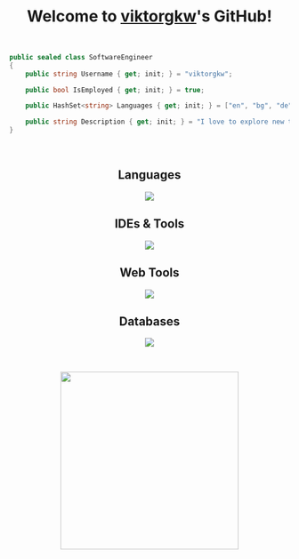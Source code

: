 <h1 align="center">Welcome to <a href="https://github.com/viktorgkw">viktorgkw</a>'s GitHub!</h1>

<br />

```csharp
public sealed class SoftwareEngineer
{
    public string Username { get; init; } = "viktorgkw";

    public bool IsEmployed { get; init; } = true;

    public HashSet<string> Languages { get; init; } = ["en", "bg", "de"]; 

    public string Description { get; init; } = "I love to explore new things and switch to latest technologies.";
}
```

<br />

<h2 align="center">Languages</h2>
<p align="center">
  <a href="https://skillicons.dev">
    <img src="https://skillicons.dev/icons?i=bash,py,c,cpp,cs,dotnet&theme=dark" />
  </a>
</p>

<h2 align="center">IDEs & Tools</h2>
<p align="center">
  <a href="https://skillicons.dev">
    <img src="https://skillicons.dev/icons?i=visualstudio,vscode,docker,kubernetes,linux,postman&theme=dark" />
  </a>
</p>

<h2 align="center">Web Tools</h2>
<p align="center">
  <a href="https://skillicons.dev">
    <img src="https://skillicons.dev/icons?i=js,ts,react,tailwind&theme=dark" />
  </a>
</p>

<h2 align="center">Databases</h2>
<p align="center">
  <a href="https://skillicons.dev">
    <img src="https://skillicons.dev/icons?i=postgres,mysql,mongodb&theme=dark" />
  </a>
</p>

<br />

<p align="center">
  <img src="https://github-readme-stats.vercel.app/api?username=viktorgkw&theme=nord&show_icons=true&hide_border=false&count_private=true" width="320" />
</p>
